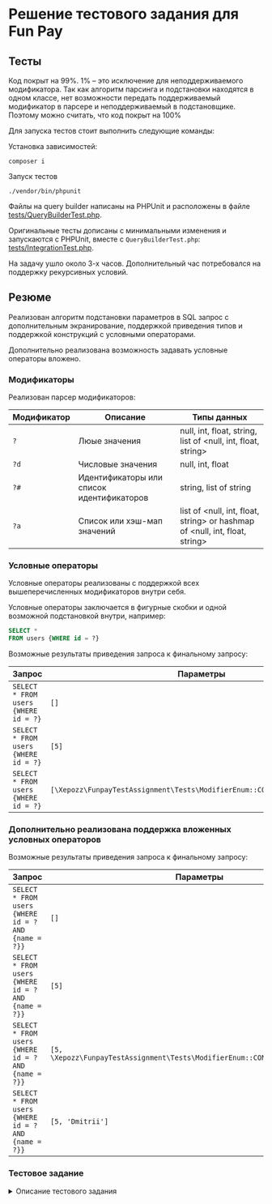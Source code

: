 # Решение тестового задания для Fun Pay


## Тесты

Код покрыт на 99%. 1% – это исключение для неподдерживаемого модификатора.
Так как алгоритм парсинга и подстановки находятся в одном классе, нет возможности передать поддерживаемый модификатор в парсере и неподдерживаемый в подстановщике.
Поэтому можно считать, что код покрыт на 100%

Для запуска тестов стоит выполнить следующие команды:

Установка зависимостей:
```shell
composer i
```
Запуск тестов
```shell
./vendor/bin/phpunit
```

Файлы на query builder написаны на PHPUnit и расположены в файле [tests/QueryBuilderTest.php](tests/QueryBuilderTest.php).

Оригинальные тесты дописаны с минимальными изменения и запускаются с PHPUnit, вместе с `QueryBuilderTest.php`: [tests/IntegrationTest.php](tests/IntegrationTest.php).

На задачу ушло около 3-х часов. Дополнительный час потребовался на поддержку рекурсивных условий.

## Резюме

Реализован алгоритм подстановки параметров в SQL запрос с дополнительным экранирование, поддержкой приведения типов и поддержкой конструкций с условными операторами. 

Дополнительно реализована возможность задавать условные операторы вложено.

### Модификаторы

Реализован парсер модификаторов:

| Модификатор | Описание                                  | Типы данных                                                                 |
|-------------|-------------------------------------------|-----------------------------------------------------------------------------|
| `?`         | Люые значения                             | null, int, float, string, list of <null, int, float, string>                | 
| `?d`        | Числовые значения                         | null, int, float                                                            | 
| `?#`        | Идентификаторы или список идентификаторов | string, list of string                                                      | 
| `?a`        | Список или хэш-мап значений               | list of <null, int, float, string> or hashmap of <null, int, float, string> | 

### Условные операторы

Условные операторы реализованы с поддержкой всех вышеперечисленных модификаторов внутри себя.

Условные операторы заключается в фигурные скобки и одной возможной подстановкой внутри, например:

```sql
SELECT *
FROM users {WHERE id = ?}
```

Возможные результаты приведения запроса к финальному запросу:

| Запрос                               | Параметры                                                                   | Результат                          |
|--------------------------------------|-----------------------------------------------------------------------------|------------------------------------|
| `SELECT * FROM users {WHERE id = ?}` | `[]`                                                                        | Ошибка, параметр обязателен        |
| `SELECT * FROM users {WHERE id = ?}` | `[5]`                                                                       | `SELECT * FROM users WHERE id = 5` |
| `SELECT * FROM users {WHERE id = ?}` | `[\Xepozz\FunpayTestAssignment\Tests\ModifierEnum::CONDITIONAL_BLOCK_SKIP]` | `SELECT * FROM users`              |

### Дополнительно реализована поддержка вложенных условных операторов

Возможные результаты приведения запроса к финальному запросу:

| Запрос                                              | Параметры                                                                      | Результат                                               |
|-----------------------------------------------------|--------------------------------------------------------------------------------|---------------------------------------------------------|
| `SELECT * FROM users {WHERE id = ? AND {name = ?}}` | `[]`                                                                           | Ошибка, параметр обязателен                             |
| `SELECT * FROM users {WHERE id = ? AND {name = ?}}` | `[5]`                                                                          | Ошибка, параметр обязателен                             |
| `SELECT * FROM users {WHERE id = ? AND {name = ?}}` | `[5, \Xepozz\FunpayTestAssignment\Tests\ModifierEnum::CONDITIONAL_BLOCK_SKIP]` | `SELECT * FROM users WHERE id = 5`                      |
| `SELECT * FROM users {WHERE id = ? AND {name = ?}}` | `[5, 'Dmitrii']`                                                               | `SELECT * FROM users WHERE id = 5 AND name = 'Dmitrii'` |


### Тестовое задание

<details>
<summary>
Описание тестового задания
</summary>

Тестовое задание. Написать функцию формирования sql-запросов (MySQL) из шаблона и значений параметров.

Места вставки значений в шаблон помечаются вопросительным знаком, после которого может следовать спецификатор
преобразования.
Спецификаторы:
?d - конвертация в целое число
?f - конвертация в число с плавающей точкой
?a - массив значений
?# - идентификатор или массив идентификаторов

Если спецификатор не указан, то используется тип переданного значения, но допускаются только типы string, int, float,
bool (приводится к 0 или 1) и null.
Параметры ?, ?d, ?f могут принимать значения null (в этом случае в шаблон вставляется NULL).
Строки и идентификаторы автоматически экранируются.

Массив (параметр ?a) преобразуется либо в список значений через запятую (список), либо в пары идентификатор и значение
через запятую (ассоциативный массив).
Каждое значение из массива форматируется в зависимости от его типа (идентично универсальному параметру без
спецификатора).

Также необходимо реализовать условные блоки, помечаемые фигурными скобками.
Если внутри условного блока есть хотя бы один параметр со специальным значением, то блок не попадает в сформированный
запрос.
Специальное значение должно возвращаться методом skip. Нужно выбрать подходящее значение на своё усмотрение.
Условные блоки не могут быть вложенными.

При ошибках в шаблонах или значениях выбрасывать исключения.

Для упрощения задачи предполагается, что в передаваемом шаблоне не будут использоваться комментарии sql.

В файле Database.php находится заготовка класса с заглушками в виде исключений. Нужно реализовать методы buildQuery и
skip.
В файле DatabaseTest.php находятся примеры (тесты). Тесты обязательно должны быть успешными (в противном случае код
рассматриваться не будет).

Код должен работать с php 8.3.

</details>
